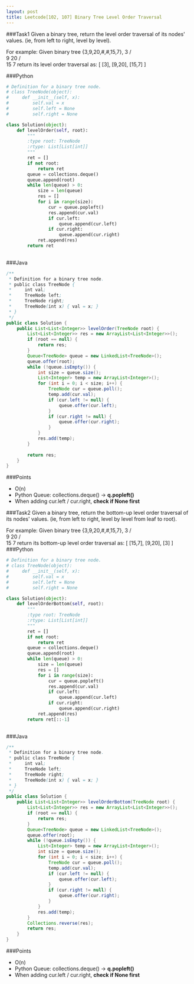 ```yaml
---
layout: post
title: Leetcode[102, 107] Binary Tree Level Order Traversal
---
```

###Task1
Given a binary tree, return the level order traversal of its nodes' values. (ie, from left to right, level by level).

For example:
Given binary tree {3,9,20,#,#,15,7},
    3
   / \
  9  20
    /  \
   15   7
return its level order traversal as:
[
  [3],
  [9,20],
  [15,7]
]

###Python
```python
# Definition for a binary tree node.
# class TreeNode(object):
#     def __init__(self, x):
#         self.val = x
#         self.left = None
#         self.right = None

class Solution(object):
    def levelOrder(self, root):
        """
        :type root: TreeNode
        :rtype: List[List[int]]
        """
        ret = []
        if not root:
            return ret
        queue = collections.deque()
        queue.append(root)
        while len(queue) > 0:
            size = len(queue)
            res = []
            for i in range(size):
                cur = queue.popleft()
                res.append(cur.val)
                if cur.left:
                    queue.append(cur.left)
                if cur.right:
                    queue.append(cur.right)
            ret.append(res)
        return ret
            
```
###Java

```java
/**
 * Definition for a binary tree node.
 * public class TreeNode {
 *     int val;
 *     TreeNode left;
 *     TreeNode right;
 *     TreeNode(int x) { val = x; }
 * }
 */
public class Solution {
    public List<List<Integer>> levelOrder(TreeNode root) {
        List<List<Integer>> res = new ArrayList<List<Integer>>();
        if (root == null) {
            return res;
        }
        Queue<TreeNode> queue = new LinkedList<TreeNode>();
        queue.offer(root);
        while (!queue.isEmpty()) {
            int size = queue.size();
            List<Integer> temp = new ArrayList<Integer>();
            for (int i = 0; i < size; i++) {
                TreeNode cur = queue.poll();
                temp.add(cur.val);
                if (cur.left != null) {
                    queue.offer(cur.left);
                }
                if (cur.right != null) {
                    queue.offer(cur.right);
                }
            }
            res.add(temp);
        }
        
        return res;
    }
}

```

###Points

* O(n)
* Python Queue: collections.deque() -> __q.popleft()__
* When adding cur.left / cur.right, __check if None first__

###Task2
Given a binary tree, return the bottom-up level order traversal of its nodes' values. (ie, from left to right, level by level from leaf to root).

For example:
Given binary tree {3,9,20,#,#,15,7},
    3
   / \
  9  20
    /  \
   15   7
return its bottom-up level order traversal as:
[
  [15,7],
  [9,20],
  [3]
]
###Python
```python
# Definition for a binary tree node.
# class TreeNode(object):
#     def __init__(self, x):
#         self.val = x
#         self.left = None
#         self.right = None

class Solution(object):
    def levelOrderBottom(self, root):
        """
        :type root: TreeNode
        :rtype: List[List[int]]
        """
        ret = []
        if not root:
            return ret
        queue = collections.deque()
        queue.append(root)
        while len(queue) > 0:
            size = len(queue)
            res = []
            for i in range(size):
                cur = queue.popleft()
                res.append(cur.val)
                if cur.left:
                    queue.append(cur.left)
                if cur.right:
                    queue.append(cur.right)
            ret.append(res)
        return ret[::-1]
            
```
###Java

```java
/**
 * Definition for a binary tree node.
 * public class TreeNode {
 *     int val;
 *     TreeNode left;
 *     TreeNode right;
 *     TreeNode(int x) { val = x; }
 * }
 */
public class Solution {
    public List<List<Integer>> levelOrderBottom(TreeNode root) {
        List<List<Integer>> res = new ArrayList<List<Integer>>();
        if (root == null) {
            return res;
        }
        Queue<TreeNode> queue = new LinkedList<TreeNode>();
        queue.offer(root);
        while (!queue.isEmpty()) {
            List<Integer> temp = new ArrayList<Integer>();
            int size = queue.size();
            for (int i = 0; i < size; i++) {
                TreeNode cur = queue.poll();
                temp.add(cur.val);
                if (cur.left != null) {
                    queue.offer(cur.left);
                }
                if (cur.right != null) {
                    queue.offer(cur.right);
                }
            }
            res.add(temp);
        }
        Collections.reverse(res);
        return res;
    }
}

```

###Points

* O(n)
* Python Queue: collections.deque() -> __q.popleft()__
* When adding cur.left / cur.right, __check if None first__

